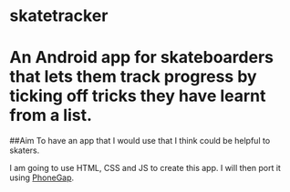 skatetracker
============

An Android app for skateboarders that lets them track progress by ticking off tricks they have learnt from a list.
============

##Aim
To have an app that I would use that I think could be helpful to skaters.


I am going to use HTML, CSS and JS to create this app. I will then port it using <a href="http://phonegap.com">PhoneGap</a>.


